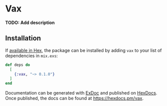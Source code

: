 # Vax

**TODO: Add description**

## Installation

If [available in Hex](https://hex.pm/docs/publish), the package can be installed
by adding `vax` to your list of dependencies in `mix.exs`:

```elixir
def deps do
  [
    {:vax, "~> 0.1.0"}
  ]
end
```

Documentation can be generated with [ExDoc](https://github.com/elixir-lang/ex_doc)
and published on [HexDocs](https://hexdocs.pm). Once published, the docs can
be found at <https://hexdocs.pm/vax>.
